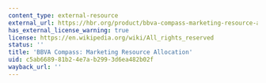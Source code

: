 ```yaml
---
content_type: external-resource
external_url: https://hbr.org/product/bbva-compass-marketing-resource-allocation/511096-PDF-ENG
has_external_license_warning: true
license: https://en.wikipedia.org/wiki/All_rights_reserved
status: ''
title: 'BBVA Compass: Marketing Resource Allocation'
uid: c5ab6689-81b2-4e7a-b299-3d6ea482b02f
wayback_url: ''
---
```

